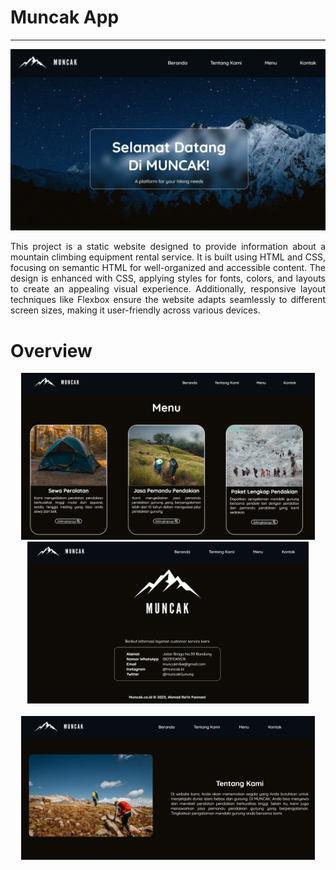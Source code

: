# Muncak App
<hr>
<p align="center" style="margin-top: 5px;"><img src="image/MuncakHome.jpeg"></p>
<p align="justify">This project is a static website designed to provide information about a mountain climbing equipment rental service. It is built using HTML and CSS, focusing on semantic HTML for well-organized and accessible content. The design is enhanced with CSS, applying styles for fonts, colors, and layouts to create an appealing visual experience. Additionally, responsive layout techniques like Flexbox ensure the website adapts seamlessly to different screen sizes, making it user-friendly across various devices.</p>

# Overview
<div align="center">
  <div>
    <img src="image/MenuMuncak.jpeg" width="470">
    <img src="image/ContactMuncak.jpeg" width="450">
  </div>
  <br>
  <div align="center"">
    <img src="image/AboutMuncak.jpeg" width="470">
  </div>
</div>
